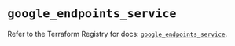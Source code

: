 # `google_endpoints_service`

Refer to the Terraform Registry for docs: [`google_endpoints_service`](https://registry.terraform.io/providers/hashicorp/google/4.85.0/docs/resources/endpoints_service).
